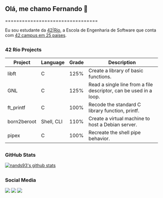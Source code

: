 ## Olá, me chamo Fernando 👋
=================================

Eu sou estudante da [42|Rio](https://42.rio), a Escola de Engenharia de Software que conta com [42 campus em 25 países](https://www.42network.org/42-schools/).

##

### 42 Rio Projects

| Project                                                  |  Language  | Grade                                                                                                                                                                   | Description                                                           |
|----------------------------------------------------------|------------|------|-----------------------------------------------------------------------|
| libft            | C          | 125% |Create a library of basic functions.                                                                                                                                                                      |
| GNL         | C          | 125% |Read a single line from a file descriptor, can be used in a loop.
| ft_printf       | C          | 100% |Recode the standard C library function, printf.             |
| born2beroot   | Shell, CLI | 110% |Create a virtual machine to host a Debian server.                     |
| pipex               | C          | 100% |Recreate the shell pipe behavior.                                     |                     |


##

### GitHub Stats
[![nands93's github stats](https://github-readme-stats.vercel.app/api?username=nands93&bg_color=7f7fd5,86a8e7,91eac9&title_color=fff&text_color=fff)](https://github.com/anuraghazra/github-readme-stats)
 
 ##
 
 ### Social Media
 
 <div>
  <a href="https://instagram.com/nndmrqs" target="_blank"><img src="https://img.shields.io/badge/-Instagram-%23E4405F?style=for-the-badge&logo=instagram&logoColor=white" target="_blank"></a>
  <a href = "mailto:femarque@student.42.rio"><img src="https://img.shields.io/badge/-Gmail-%23333?style=for-the-badge&logo=gmail&logoColor=white" target="_blank"></a>
  <a href="https://www.linkedin.com/in/nandsmarques" target="_blank"><img src="https://img.shields.io/badge/-LinkedIn-%230077B5?style=for-the-badge&logo=linkedin&logoColor=white" target="_blank"></a> 
</div>
